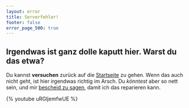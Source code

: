 ```yaml
---
layout: error
title: Serverfehler!
footer: false
error_page_500: true
---
```


## Irgendwas ist ganz dolle kaputt hier. Warst **du** das etwa?

Du kannst **versuchen** zurück auf die [Startseite](/) zu gehen. Wenn das auch nicht geht, ist hier irgendwas richtig im Arsch. Du *könntest* aber so nett sein, und mir [bescheid zu sagen](/impressum/), damit ich das reparieren kann.

{% youtube uRGljemfwUE %}
